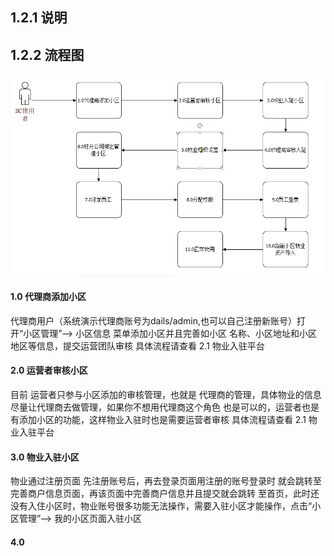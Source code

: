 ## 1.2.1 说明


## 1.2.2 流程图

![image](img/flow.png)

#### 1.0 代理商添加小区

代理商用户（系统演示代理商账号为dails/admin,也可以自己注册新账号）打开“小区管理”--> 小区信息 菜单添加小区并且完善如小区
名称、小区地址和小区地区等信息，提交运营团队审核 具体流程请查看 2.1 物业入驻平台

#### 2.0 运营者审核小区

目前 运营者只参与小区添加的审核管理，也就是 代理商的管理，具体物业的信息 尽量让代理商去做管理，如果你不想用代理商这个角色
也是可以的，运营者也是有添加小区的功能，这样物业入驻时也是需要运营者审核 具体流程请查看 2.1 物业入驻平台

#### 3.0 物业入驻小区

物业通过注册页面 先注册账号后，再去登录页面用注册的账号登录时 就会跳转至完善商户信息页面，再该页面中完善商户信息并且提交就会跳转
至首页，此时还没有入住小区时，物业账号很多功能无法操作，需要入驻小区才能操作，点击“小区管理”--> 我的小区页面入驻小区

#### 4.0

